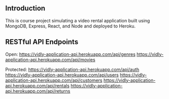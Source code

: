 ## Introduction

This is course project simulating a video rental application built using MongoDB, Express, React, and Node and deployed to Heroku.

## RESTful API Endpoints

Open:
https://vidly-application-api.herokuapp.com/api/genres
https://vidly-application-api.herokuapp.com/api/movies

Protected:
https://vidly-application-api.herokuapp.com/api/auth
https://vidly-application-api.herokuapp.com/api/users
https://vidly-application-api.herokuapp.com/api/customers
https://vidly-application-api.herokuapp.com/api/rentals
https://vidly-application-api.herokuapp.com/api/returns
